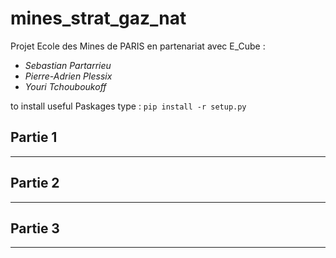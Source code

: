# mines_strat_gaz_nat

Projet Ecole des Mines de PARIS en partenariat avec E_Cube : 

- *Sebastian Partarrieu*
- *Pierre-Adrien Plessix*
- *Youri Tchouboukoff*

to install useful Paskages type : `pip install -r setup.py`
## Partie 1
-------------------
## Partie 2
-------------------
## Partie 3
-------------------